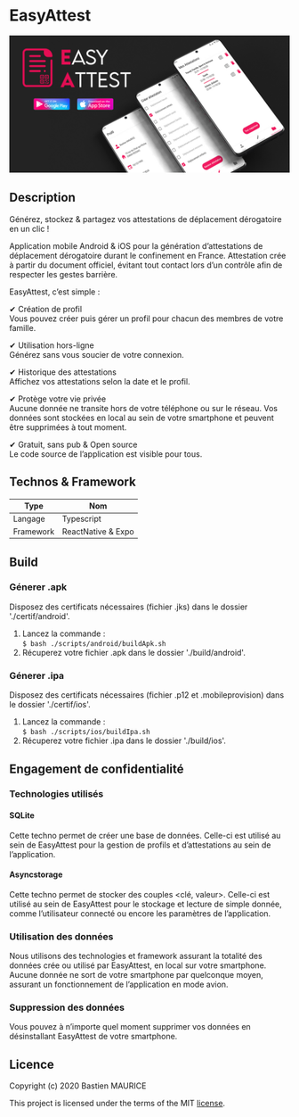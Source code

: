 # EasyAttest
<div style="text-align:center">
    <img src="./hs/template.jpg" width=""/>
</div>

## Description  
  
Générez, stockez & partagez vos attestations de déplacement dérogatoire en un clic !  
  
Application mobile Android & iOS pour la génération d’attestations de déplacement dérogatoire durant le confinement en France. Attestation crée à partir du document officiel, évitant tout contact lors d’un contrôle afin de respecter les gestes barrière.   
  
EasyAttest, c’est simple :  

✔ Création de profil  
Vous pouvez créer puis gérer un profil pour chacun des membres de votre famille.

✔ Utilisation hors-ligne  
Générez sans vous soucier de votre connexion.

✔ Historique des attestations  
Affichez vos attestations selon la date et le profil.

✔ Protège votre vie privée  
Aucune donnée ne transite hors de votre téléphone ou sur le réseau. Vos données sont stockées en local au sein de votre smartphone et peuvent être supprimées à tout moment.

✔ Gratuit, sans pub & Open source  
Le code source de l’application est visible pour tous.

## Technos & Framework  
| Type  | Nom |
| ------------- | ------------- |
| Langage  | Typescript |
| Framework  | ReactNative & Expo  |


## Build  
  
### Génerer .apk
Disposez des certificats nécessaires (fichier .jks) dans le dossier './certif/android'.
1. Lancez la commande :  
`$ bash ./scripts/android/buildApk.sh`
2. Récuperez votre fichier .apk dans le dossier './build/android'.

### Génerer .ipa
Disposez des certificats nécessaires (fichier .p12 et .mobileprovision) dans le dossier './certif/ios'.
1. Lancez la commande :  
`$ bash ./scripts/ios/buildIpa.sh`
2. Récuperez votre fichier .ipa dans le dossier './build/ios'.

## Engagement de confidentialité
### Technologies utilisés
#### SQLite  
Cette techno permet de créer une base de données. Celle-ci est utilisé au sein de EasyAttest pour la gestion de profils et d’attestations au sein de l’application.  


#### Asyncstorage
Cette techno permet de stocker des couples <clé, valeur>. Celle-ci est utilisé au sein de EasyAttest pour le stockage et lecture de simple donnée, comme l’utilisateur connecté ou encore les paramètres de l’application.  

 

### Utilisation des données
Nous utilisons des technologies et framework assurant la totalité des données crée ou utilisé par EasyAttest, en local sur votre smartphone.  
Aucune donnée ne sort de votre smartphone par quelconque moyen, assurant un fonctionnement de l’application en mode avion.  


### Suppression des données
Vous pouvez à n’importe quel moment supprimer vos données en désinstallant EasyAttest de votre smartphone.

## Licence
Copyright (c) 2020 Bastien MAURICE

This project is licensed under the terms of the MIT [license](LICENSE).

